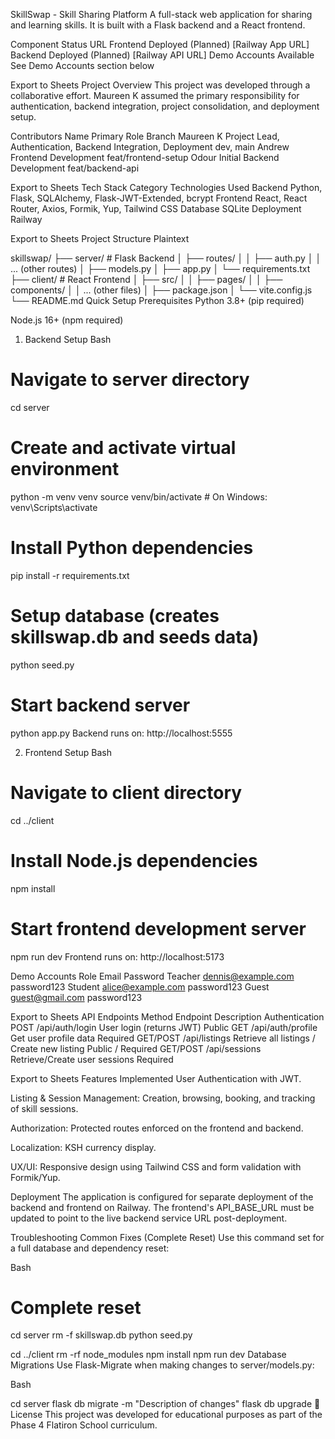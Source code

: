 SkillSwap - Skill Sharing Platform
A full-stack web application for sharing and learning skills. It is built with a Flask backend and a React frontend.

Component	Status	URL
Frontend	Deployed (Planned)	[Railway App URL]
Backend	Deployed (Planned)	[Railway API URL]
Demo Accounts	Available	See Demo Accounts section below

Export to Sheets
 Project Overview
This project was developed through a collaborative effort. Maureen K assumed the primary responsibility for authentication, backend integration, project consolidation, and deployment setup.

 Contributors
Name	Primary Role	Branch
Maureen K	Project Lead, Authentication, Backend Integration, Deployment	dev, main
Andrew	Frontend Development	feat/frontend-setup
Odour	Initial Backend Development	feat/backend-api

Export to Sheets
 Tech Stack
Category	Technologies Used
Backend	Python, Flask, SQLAlchemy, Flask-JWT-Extended, bcrypt
Frontend	React, React Router, Axios, Formik, Yup, Tailwind CSS
Database	SQLite
Deployment	Railway

Export to Sheets
  Project Structure
Plaintext

skillswap/
├── server/                 # Flask Backend
│   ├── routes/
│   │   ├── auth.py
│   │   ... (other routes)
│   ├── models.py
│   ├── app.py
│   └── requirements.txt
├── client/                 # React Frontend
│   ├── src/
│   │   ├── pages/
│   │   ├── components/
│   │   ... (other files)
│   ├── package.json
│   └── vite.config.js
└── README.md
Quick Setup
Prerequisites
Python 3.8+ (pip required)

Node.js 16+ (npm required)

1. Backend Setup
Bash

# Navigate to server directory
cd server

# Create and activate virtual environment
python -m venv venv
source venv/bin/activate  # On Windows: venv\Scripts\activate

# Install Python dependencies
pip install -r requirements.txt

# Setup database (creates skillswap.db and seeds data)
python seed.py

# Start backend server
python app.py
Backend runs on: http://localhost:5555

2. Frontend Setup
Bash

# Navigate to client directory
cd ../client

# Install Node.js dependencies
npm install

# Start frontend development server
npm run dev
Frontend runs on: http://localhost:5173

 Demo Accounts
Role	Email	Password
Teacher	dennis@example.com	password123
Student	alice@example.com	password123
Guest	guest@gmail.com	password123

Export to Sheets
 API Endpoints
Method	Endpoint	Description	Authentication
POST	/api/auth/login	User login (returns JWT)	Public
GET	/api/auth/profile	Get user profile data	Required
GET/POST	/api/listings	Retrieve all listings / Create new listing	Public / Required
GET/POST	/api/sessions	Retrieve/Create user sessions	Required

Export to Sheets
Features Implemented
User Authentication with JWT.

Listing & Session Management: Creation, browsing, booking, and tracking of skill sessions.

Authorization: Protected routes enforced on the frontend and backend.

Localization: KSH currency display.

UX/UI: Responsive design using Tailwind CSS and form validation with Formik/Yup.

 Deployment
The application is configured for separate deployment of the backend and frontend on Railway. The frontend's API_BASE_URL must be updated to point to the live backend service URL post-deployment.

 Troubleshooting
Common Fixes (Complete Reset)
Use this command set for a full database and dependency reset:

Bash

# Complete reset
cd server
rm -f skillswap.db
python seed.py

cd ../client
rm -rf node_modules
npm install
npm run dev
Database Migrations
Use Flask-Migrate when making changes to server/models.py:

Bash

cd server
flask db migrate -m "Description of changes"
flask db upgrade
📜 License
This project was developed for educational purposes as part of the Phase 4 Flatiron School curriculum.

